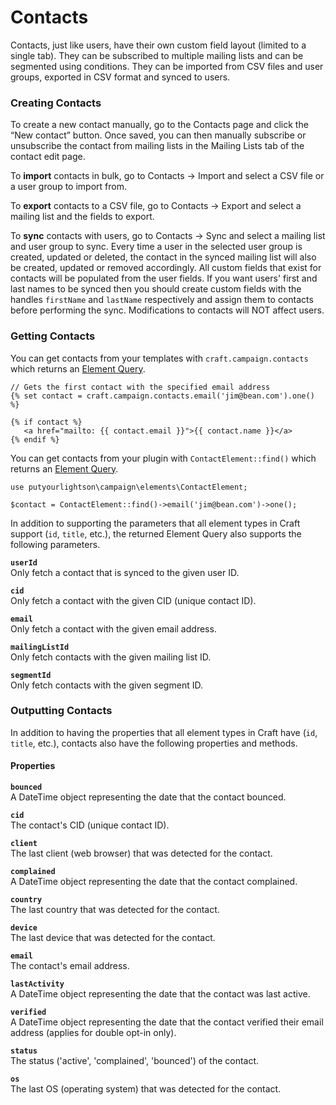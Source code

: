 # Contacts

Contacts, just like users, have their own custom field layout (limited to a single tab). They can be subscribed to multiple mailing lists and can be segmented using conditions. They can be imported from CSV files and user groups, exported in CSV format and synced to users.

### Creating Contacts
To create a new contact manually, go to the Contacts page and click the “New contact” button. Once saved, you can then manually subscribe or unsubscribe the contact from mailing lists in the Mailing Lists tab of the contact edit page. 

To **import** contacts in bulk, go to Contacts → Import and select a CSV file or a user group to import from.

To **export** contacts to a CSV file, go to Contacts → Export and select a mailing list and the fields to export.

To **sync** contacts with users, go to Contacts → Sync and select a mailing list and user group to sync. Every time a user in the selected user group is created, updated or deleted, the contact in the synced mailing list will also be created, updated or removed accordingly. All custom fields that exist for contacts will be populated from the user fields. If you want users' first and last names to be synced then you should create custom fields with the handles `firstName` and `lastName` respectively and assign them to contacts before performing the sync. Modifications to contacts will NOT affect users.

### Getting Contacts
You can get contacts from your templates with `craft.campaign.contacts` which returns an [Element Query](https://docs.craftcms.com/v3/element-queries.html).

    // Gets the first contact with the specified email address
    {% set contact = craft.campaign.contacts.email('jim@bean.com').one() %}
    
    {% if contact %}
       <a href="mailto: {{ contact.email }}">{{ contact.name }}</a>
    {% endif %} 

You can get contacts from your plugin with `ContactElement::find()` which returns an [Element Query](https://docs.craftcms.com/v3/element-queries.html). 

    use putyourlightson\campaign\elements\ContactElement;

    $contact = ContactElement::find()->email('jim@bean.com')->one();

In addition to supporting the parameters that all element types in Craft support (`id`, `title`, etc.), the returned Element Query also supports the following parameters.

**`userId`**  
Only fetch a contact that is synced to the given user ID.

**`cid`**  
Only fetch a contact with the given CID (unique contact ID).

**`email`**  
Only fetch a contact with the given email address.

**`mailingListId`**  
Only fetch contacts with the given mailing list ID.

**`segmentId`**  
Only fetch contacts with the given segment ID.

### Outputting Contacts
In addition to having the properties that all element types in Craft have (`id`, `title`, etc.), contacts also have the following properties and methods.

#### Properties

**`bounced`**  
A DateTime object representing the date that the contact bounced.

**`cid`**  
The contact's CID (unique contact ID).

**`client`**  
The last client (web browser) that was detected for the contact.

**`complained`**  
A DateTime object representing the date that the contact complained.

**`country`**  
The last country that was detected for the contact.

**`device`**  
The last device that was detected for the contact.

**`email`**  
The contact's email address.

**`lastActivity`**  
A DateTime object representing the date that the contact was last active.

**`verified`**  
A DateTime object representing the date that the contact verified their email address (applies for double opt-in only).

**`status`**  
The status ('active', 'complained', 'bounced') of the contact.

**`os`**  
The last OS (operating system) that was detected for the contact.

